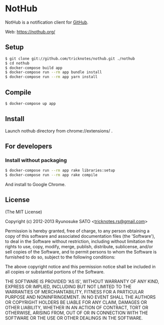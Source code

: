 # NotHub
NotHub is a notification client for [GitHub](https://github.com).

Web: https://nothub.org/

## Setup
``` sh
$ git clone git://github.com/tricknotes/nothub.git ./nothub
$ cd nothub
$ docker-compose build app
$ docker-compose run --rm app bundle install
$ docker-compose run --rm app yarn install
```

## Compile

``` sh
$ docker-compose up app
```

## Install
Launch nothub directory from chrome://extensions/ .

## For developers
### Install without packaging
``` sh
$ docker-compose run --rm app rake libraries:setup
$ docker-compose run --rm app rake compile
```

And install to Google Chrome.

## License
(The MIT License)

Copyright (c) 2012-2013 Ryunosuke SATO &lt;tricknotes.rs@gmail.com&gt;

Permission is hereby granted, free of charge, to any person obtaining a copy of this software and associated documentation files (the 'Software'), to deal in the Software without restriction, including without limitation the rights to use, copy, modify, merge, publish, distribute, sublicense, and/or sell copies of the Software, and to permit persons to whom the Software is furnished to do so, subject to the following conditions:

The above copyright notice and this permission notice shall be included in all copies or substantial portions of the Software.

THE SOFTWARE IS PROVIDED 'AS IS', WITHOUT WARRANTY OF ANY KIND, EXPRESS OR IMPLIED, INCLUDING BUT NOT LIMITED TO THE WARRANTIES OF MERCHANTABILITY, FITNESS FOR A PARTICULAR PURPOSE AND NONINFRINGEMENT. IN NO EVENT SHALL THE AUTHORS OR COPYRIGHT HOLDERS BE LIABLE FOR ANY CLAIM, DAMAGES OR OTHER LIABILITY, WHETHER IN AN ACTION OF CONTRACT, TORT OR OTHERWISE, ARISING FROM, OUT OF OR IN CONNECTION WITH THE SOFTWARE OR THE USE OR OTHER DEALINGS IN THE SOFTWARE.
